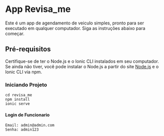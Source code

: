 # App Revisa_me

Este é um app de agendamento de veiculo simples, pronto para ser executado em qualquer computador. Siga as instruções abaixo para começar.

## Pré-requisitos

Certifique-se de ter o Node.js e o Ionic CLI instalados em seu computador. Se ainda não tiver, você pode instalar o Node.js a partir do site [Node.js](https://nodejs.org/) e o Ionic CLI via npm.

### Iniciando Projeto

    cd revisa_me
    npm install
    ionic serve

#### Login de Funcionario

    Email: admin@admin.com
    Senha: admin123
    